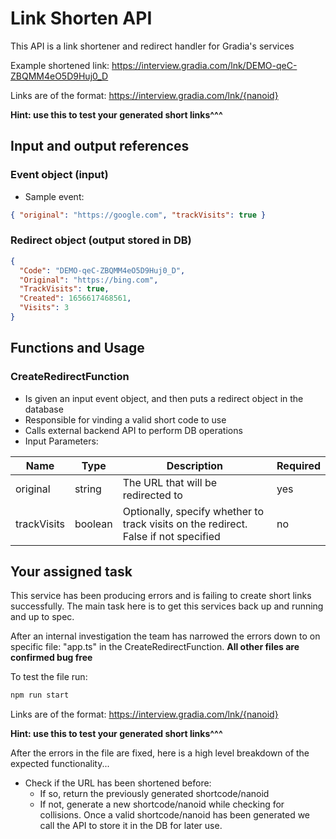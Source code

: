 # Link Shorten API

This API is a link shortener and redirect handler for Gradia's services

Example shortened link: https://interview.gradia.com/lnk/DEMO-qeC-ZBQMM4eO5D9Huj0_D

Links are of the format: https://interview.gradia.com/lnk/{nanoid}

**Hint: use this to test your generated short links^^^**

## Input and output references

### Event object (input)

- Sample event:

```json
{ "original": "https://google.com", "trackVisits": true }
```

### Redirect object (output stored in DB)

```json
{
  "Code": "DEMO-qeC-ZBQMM4eO5D9Huj0_D",
  "Original": "https://bing.com",
  "TrackVisits": true,
  "Created": 1656617468561,
  "Visits": 3
}
```

## Functions and Usage

### CreateRedirectFunction

- Is given an input event object, and then puts a redirect object in the database
- Responsible for vinding a valid short code to use
- Calls external backend API to perform DB operations
- Input Parameters:

| Name        | Type    | Description                                                                         | Required |
| ----------- | ------- | ----------------------------------------------------------------------------------- | -------- |
| original    | string  | The URL that will be redirected to                                                  | yes      |
| trackVisits | boolean | Optionally, specify whether to track visits on the redirect. False if not specified | no       |

## Your assigned task

This service has been producing errors and is failing to create short links successfully. The main task here is to get this services back up and running and up to spec.

After an internal investigation the team has narrowed the errors down to on specific file: "app.ts" in the CreateRedirectFunction. **All other files are confirmed bug free**

To test the file run:

```bash
npm run start
```

Links are of the format: https://interview.gradia.com/lnk/{nanoid}

**Hint: use this to test your generated short links^^^**

After the errors in the file are fixed, here is a high level breakdown of the expected functionality...

- Check if the URL has been shortened before:
  - If so, return the previously generated shortcode/nanoid
  - If not, generate a new shortcode/nanoid while checking for collisions. Once a valid shortcode/nanoid has been generated we call the API to store it in the DB for later use.
